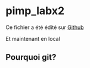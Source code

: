 # pimp_labx2

Ce fichier a été édité sur [Github](https://github.com)

Et maintenant en local

## Pourquoi git?
